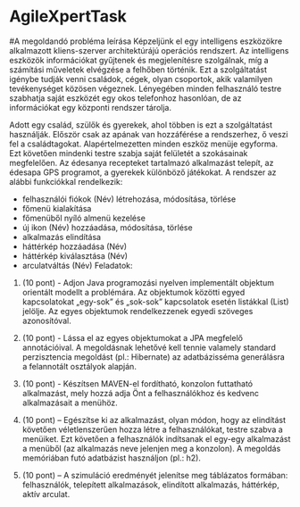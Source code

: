 # AgileXpertTask
#A megoldandó probléma leírása
Képzeljünk el egy intelligens eszközökre alkalmazott kliens-szerver architektúrájú operációs rendszert. Az intelligens eszközök információkat gyűjtenek és megjelenítésre szolgálnak, míg a számítási műveletek elvégzése a felhőben történik. Ezt a szolgáltatást igénybe tudják venni családok, cégek, olyan csoportok, akik valamilyen tevékenységet közösen végeznek. Lényegében minden felhasználó testre szabhatja saját eszközét egy okos telefonhoz hasonlóan, de az információkat egy központi rendszer tárolja.

Adott egy család, szülők és gyerekek, ahol többen is ezt a szolgáltatást használják. Először csak az apának van hozzáférése a rendszerhez, ő veszi fel a családtagokat. Alapértelmezetten minden eszköz menüje egyforma. Ezt követően mindenki testre szabja saját felületét a szokásainak megfelelően. Az édesanya recepteket tartalmazó alkalmazást telepít, az édesapa GPS programot, a gyerekek különböző játékokat. A rendszer az alábbi funkciókkal rendelkezik:

* felhasználói fiókok (Név) létrehozása, módosítása, törlése
* főmenü kialakítása
* főmenüből nyíló almenü kezelése
* új ikon (Név) hozzáadása, módosítása, törlése
* alkalmazás elindítása
* háttérkép hozzáadása (Név)
* háttérkép kiválasztása (Név)
* arculatváltás (Név)
Feladatok:
1. (10 pont) - Adjon Java programozási nyelven implementált objektum orientált modellt a problémára. Az objektumok közötti egyed kapcsolatokat „egy-sok” és „sok-sok” kapcsolatok esetén listákkal (List) jelölje. Az egyes objektumok rendelkezzenek egyedi szöveges azonosítóval.

2. (10 pont) - Lássa el az egyes objektumokat a JPA megfelelő annotációival. A megoldásnak lehetővé kell tennie valamely standard perzisztencia megoldást (pl.: Hibernate) az adatbázisséma generálásra a felannotált osztályok alapján.

3. (10 pont) - Készítsen MAVEN-el fordítható, konzolon futtatható alkalmazást, mely hozzá adja Önt a felhasználókhoz és kedvenc alkalmazásait a menühöz.

4. (10 pont) – Egészítse ki az alkalmazást, olyan módon, hogy az elindítást követően véletlenszerűen hozza létre a felhasználókat, testre szabva a menüiket. Ezt követően a felhasználók indítsanak el egy-egy alkalmazást a menüből (az alkalmazás neve jelenjen meg a konzolon).
A megoldás memóriában futó adatbázist használjon (pl.: h2).

5. (10 pont) – A szimuláció eredményét jelenítse meg táblázatos formában: felhasználók, telepített alkalmazások, elindított alkalmazás, háttérkép, aktív arculat.

